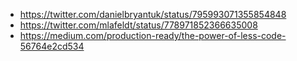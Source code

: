 - https://twitter.com/danielbryantuk/status/795993071355854848
- https://twitter.com/mlafeldt/status/778971852366635008
- https://medium.com/production-ready/the-power-of-less-code-56764e2cd534
